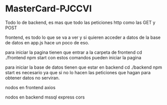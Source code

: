 # MasterCard-PJCCVI
 
Todo lo de backend, es mas que todo las peticiones http como las GET y POST

frontend, es todo lo que se va a ver y si quieren acceder a datos de la base de datos en app.js hace un poco de eso.


para iniciar la pagina tienen que entrar a la carpeta de frontend
            cd ./frontend
            npm start
con estos comandos pueden iniciar la pagina

para iniciar la base de datos tienen que estar en backend
            cd ./backend
            npm start
es necesario ya que si no lo hacen las peticiones que hagan para obtener datos no serviran.


nodos en frontend
    axios

nodos en backend
    mssql
    express
    cors